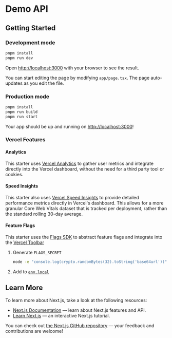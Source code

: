 # Demo API

## Getting Started

### Development mode

```bash
pnpm install
pnpm run dev
```

Open [http://localhost:3000](http://localhost:3000) with your browser to see the result.

You can start editing the page by modifying `app/page.tsx`. The page auto-updates as you edit the file.

### Production mode

```bash
pnpm install
pnpm run build
pnpm run start
```

Your app should be up and running on [http://localhost:3000](http://localhost:3000)!

### Vercel Features

#### Analytics

This starter uses [Vercel Analytics](https://vercel.com/docs/analytics) to gather user metrics and integrate directly
into the Vercel dashboard, without the need for a third party tool or cookies.

#### Speed Insights

This starter also uses [Vercel Speed Insights](https://vercel.com/docs/speed-insights) to provide detailed performance
metrics directly in Vercel's dashboard. This allows for a more granular Core Web Vitals dataset that is tracked per
deployment, rather than the standard rolling 30-day average.

#### Feature Flags

This starter uses the [Flags SDK](https://flags-sdk.dev/) to abstract feature flags and integrate into the [Vercel
Toolbar](https://vercel.com/docs/vercel-toolbar)

1. Generate `FLAGS_SECRET`
    ```bash
   node -e "console.log(crypto.randomBytes(32).toString('base64url'))"
   ```
2. Add to [`env.local`](./.env.local)

## Learn More

To learn more about Next.js, take a look at the following resources:

- [Next.js Documentation](https://nextjs.org/docs) — learn about Next.js features and API.
- [Learn Next.js](https://nextjs.org/learn) — an interactive Next.js tutorial.

You can check out [the Next.js GitHub repository](https://github.com/vercel/next.js/) — your feedback and contributions
are welcome!
